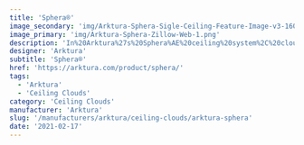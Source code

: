 ```yaml
---
title: 'Sphera®'
image_secondary: 'img/Arktura-Sphera-Sigle-Ceiling-Feature-Image-v3-1600x1600.png'
image_primary: 'img/Arktura-Sphera-Zillow-Web-1.png'
description: 'In%20Arktura%27s%20Sphera%AE%20ceiling%20system%2C%20cloud-like%20groupings%20of%20rings%20create%20visual%20interest%20through%20an%20interplay%20of%20organic%20and%20geometric%20design%20cues.%20Play%20with%20its%20repeated%20circular%20shapes%20at%20varying%20depths%20and%20orientations%20to%20morph%20your%20design%20pattern%2C%20and%20allow%20this%20easy-to-install%2C%20wire-suspended%20system%20to%20redefine%20all%20types%20of%20space%20-%20from%20the%20smallest%20reception%20areas%20to%20the%20widest%20open%20spans.%20%A0'
designer: 'Arktura'
subtitle: 'Sphera®'
href: 'https://arktura.com/product/sphera/'
tags:
  - 'Arktura'
  - 'Ceiling Clouds'
category: 'Ceiling Clouds'
manufacturer: 'Arktura'
slug: '/manufacturers/arktura/ceiling-clouds/arktura-sphera'
date: '2021-02-17'
---
```

